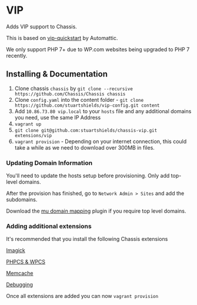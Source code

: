 # VIP
Adds VIP support to Chassis.

This is based on [vip-quickstart](https://github.com/Automattic/vip-quickstart) by Automattic.

We only support PHP 7+ due to WP.com websites being upgraded to PHP 7 recently.

## Installing & Documentation

1. Clone chassis `chassis` by `git clone --recursive https://github.com/Chassis/Chassis chassis`
2. Clone `config.yaml` into the content folder - `git clone https://github.com/stuartshields/vip-config.git content`
3. Add `10.86.73.80 vip.local` to your `hosts` file and any additional domains you need, use the same IP Address
4. `vagrant up`
5. `git clone git@github.com:stuartshields/chassis-vip.git extensions/vip`
6. `vagrant provision` - Depending on your internet connection, this could take a while as we need to download over 300MB in files.

### Updating Domain Information
You'll need to update the hosts setup before provisioning. Only add top-level domains.

After the provision has finished, go to `Network Admin > Sites` and add the subdomains.

Download the [mu domain mapping](https://wordpress.org/plugins/wordpress-mu-domain-mapping/) plugin if you require top level domains.

### Adding additional extensions
It's recommended that you install the following Chassis extensions

[Imagick](https://github.com/Chassis/Imagick)

[PHPCS & WPCS](https://github.com/Chassis/phpcs)

[Memcache](https://github.com/Chassis/memcache)

[Debugging](https://github.com/Chassis/Debugging)

Once all extensions are added you can now `vagrant provision`
